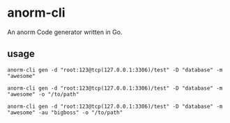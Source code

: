 # anorm-cli

An anorm Code generator written in Go.

## usage

```
anorm-cli gen -d "root:123@tcp(127.0.0.1:3306)/test" -D "database" -m "awesome"

anorm-cli gen -d "root:123@tcp(127.0.0.1:3306)/test" -D "database" -m "awesome" -o "/to/path"

anorm-cli gen -d "root:123@tcp(127.0.0.1:3306)/test" -D "database" -m "awesome" -au "bigboss" -o "/to/path"
```

